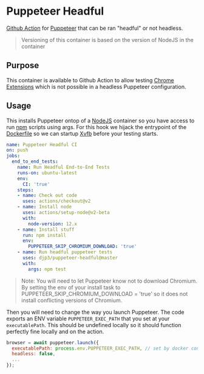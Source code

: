 # Puppeteer Headful

[Github Action](https://github.com/features/actions) for [Puppeteer](https://github.com/GoogleChrome/puppeteer) that can be ran "headful" or not headless.

> Versioning of this container is based on the version of NodeJS in the container

## Purpose

This container is available to Github Action to allow testing [Chrome Extensions](https://pptr.dev/#?product=Puppeteer&version=v1.18.1&show=api-working-with-chrome-extensions) which is not possible in a headless Puppeteer configuration.

## Usage

This installs Puppeteer ontop of a [NodeJS](https://nodejs.org) container so you have access to run [npm](https://www.npmjs.com) scripts using args. For this hook we hijack the entrypoint of the [Dockerfile](https://docs.docker.com/engine/reference/builder/) so we can startup [Xvfb](https://www.x.org/releases/X11R7.6/doc/man/man1/Xvfb.1.xhtml) before your testing starts.

```yaml
name: Puppeteer Headful CI
on: push
jobs:
  end_to_end_tests:
    name: Run Headful End-to-End Tests 
    runs-on: ubuntu-latest
    env:
      CI: 'true'
    steps:
    - name: Check out code
      uses: actions/checkout@v2
    - name: Install node 
      uses: actions/setup-node@v2-beta
      with:
        node-version: 12.x
    - name: Install stuff 
      run: npm install 
      env:
        PUPPETEER_SKIP_CHROMIUM_DOWNLOAD: 'true'
    - name: Run headful puppeteer tests
      uses: djp3/puppeteer-headful@master
      with:
        args: npm test
```

> Note: You will need to let Puppeteer know not to download Chromium. By setting the env of your install task to PUPPETEER_SKIP_CHROMIUM_DOWNLOAD = 'true' so it does not install conflicting versions of Chromium.

Then you will need to change the way you launch Puppeteer. The code exports an ENV variable `PUPPETEER_EXEC_PATH` that you set at your `executablePath`. This should be undefined locally so it should function perfectly fine locally and on the action.

```javascript
browser = await puppeteer.launch({
  executablePath: process.env.PUPPETEER_EXEC_PATH, // set by docker container
  headless: false,
  ...
});
```
